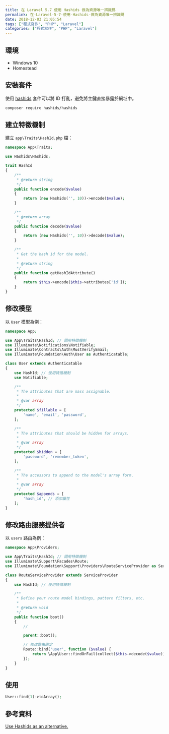 ```yaml
---
title: 在 Laravel 5.7 使用 Hashids 做為資源唯一辨識碼
permalink: 在-Laravel-5-7-使用-Hashids-做為資源唯一辨識碼
date: 2018-12-03 21:05:54
tags: ["程式寫作", "PHP", "Laravel"]
categories: ["程式寫作", "PHP", "Laravel"]
---
```


## 環境

- Windows 10
- Homestead

## 安裝套件

使用 [hashids](https://github.com/vinkla/hashids) 套件可以將 ID 打亂，避免將主鍵直接暴露於網址中。

```BASH
composer require hashids/hashids
```

## 建立特徵機制

建立 `app\Traits\HashId.php` 檔：

```PHP
namespace App\Traits;

use Hashids\Hashids;

trait HashId
{
    /**
     * @return string
     */
    public function encode($value)
    {
        return (new Hashids('', 10))->encode($value);
    }

    /**
     * @return array
     */
    public function decode($value)
    {
        return (new Hashids('', 10))->decode($value);
    }

    /**
     * Get the hash id for the model.
     *
     * @return string
     */
    public function getHashIdAttribute()
    {
        return $this->encode($this->attributes['id']);
    }
}
```

## 修改模型

以 `User` 模型為例：

```PHP
namespace App;

use App\Traits\HashId; // 調用特徵機制
use Illuminate\Notifications\Notifiable;
use Illuminate\Contracts\Auth\MustVerifyEmail;
use Illuminate\Foundation\Auth\User as Authenticatable;

class User extends Authenticatable
{
    use HashId; // 使用特徵機制
    use Notifiable;

    /**
     * The attributes that are mass assignable.
     *
     * @var array
     */
    protected $fillable = [
        'name', 'email', 'password',
    ];

    /**
     * The attributes that should be hidden for arrays.
     *
     * @var array
     */
    protected $hidden = [
        'password', 'remember_token',
    ];

    /**
     * The accessors to append to the model's array form.
     *
     * @var array
     */
    protected $appends = [
        'hash_id', // 添加屬性
    ];
}
```

## 修改路由服務提供者

以 `users` 路由為例：

```PHP
namespace App\Providers;

use App\Traits\HashId; // 調用特徵機制
use Illuminate\Support\Facades\Route;
use Illuminate\Foundation\Support\Providers\RouteServiceProvider as ServiceProvider;

class RouteServiceProvider extends ServiceProvider
{
    use HashId; // 使用特徵機制

    /**
     * Define your route model bindings, pattern filters, etc.
     *
     * @return void
     */
    public function boot()
    {
        //

        parent::boot();

        // 修改路由綁定
        Route::bind('user', function ($value) {
            return \App\User::findOrFail(collect($this->decode($value))->first());
        });
    }
}
```

## 使用

```PHP
User::find(1)->toArray();
```

## 參考資料

[Use Hashids as an alternative.](https://blog.albert-chen.com/use-hashids-as-an-alternative/)
